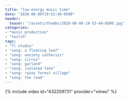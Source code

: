 ```yaml
---
title: "low-energy music time"
date: "2020-06-08T19:53:49-0500"
header:
  teaser: "/assets/thumbs/2020-06-08-19-53-49-0500.jpg"
categories:
- "music production"
- "twitch"
tags:
- "fl studio"
- "song: a floating leaf"
- "song: anxiety catharsis"
- "song: cirrus"
- "song: garland"
- "song: isolated fate"
- "song: rainy forest village"
- "song: the road"
---
```

{% include video id="432209731" provider="vimeo" %}
